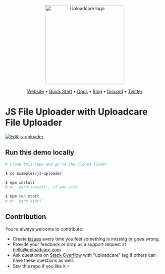 <p align="center">
  <a href="https://uploadcare.com?ref=github-js-example-readme">
    <picture>
      <source media="(prefers-color-scheme: light)" srcset="https://ucarecdn.com/1b4714cd-53be-447b-bbde-e061f1e5a22f/logo-safespace-transparent.svg">
      <source media="(prefers-color-scheme: dark)" srcset="https://ucarecdn.com/3b610a0a-780c-4750-a8b4-3bf4a8c90389/logo-transparent-inverted.svg">
      <img width=250 alt="Uploadcare logo" src="https://ucarecdn.com/1b4714cd-53be-447b-bbde-e061f1e5a22f/logo-safespace-transparent.svg">
    </picture>
  </a>
</p>
<p align="center">
  <a href="https://uploadcare.com?ref=github-js-example-readme">Website</a> • 
  <a href="https://uploadcare.com/docs/start/quickstart?ref=github-js-example-readme">Quick Start</a> • 
  <a href="https://uploadcare.com/docs?ref=github-js-example-readme">Docs</a> • 
  <a href="https://uploadcare.com/blog?ref=github-js-example-readme">Blog</a> • 
  <a href="https://discord.gg/mKWRgRsVz8?ref=github-js-example-readme">Discord</a> •
  <a href="https://twitter.com/Uploadcare?ref=github-js-example-readme">Twitter</a>
</p>

# JS File Uploader with Uploadcare File Uploader

[![Edit js-uploader](https://codesandbox.io/static/img/play-codesandbox.svg)](https://codesandbox.io/s/github/uploadcare/file-uploader-examples/tree/main/examples/js-uploader/)

## Run this demo locally

```bash
# clone this repo and go to the cloned folder

$ cd examples/js-uploader

$ npm install
# or `yarn install`, if you wish

$ npm run start
# or `yarn start`
```


## Contribution

You’re always welcome to contribute:

* Create [issues](https://github.com/uploadcare/file-uploader-examples/issues) every time you feel something is missing or goes wrong.
* Provide your feedback or drop us a support request at <a href="mailto:hello@uploadcare.com">hello@uploadcare.com</a>.
* Ask questions on [Stack Overflow](https://stackoverflow.com/questions/tagged/uploadcare) with "uploadcare" tag if others can have these questions as well.
* Star this repo if you like it ⭐️
